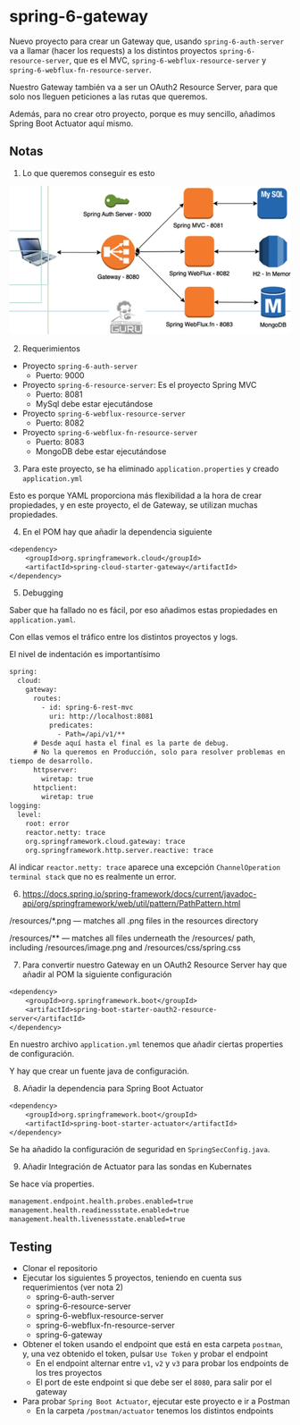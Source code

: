 # spring-6-gateway

Nuevo proyecto para crear un Gateway que, usando `spring-6-auth-server` va a llamar (hacer los requests) a los distintos proyectos `spring-6-resource-server`, que es el MVC, `spring-6-webflux-resource-server` y `spring-6-webflux-fn-resource-server`.

Nuestro Gateway también va a ser un OAuth2 Resource Server, para que solo nos lleguen peticiones a las rutas que queremos.

Además, para no crear otro proyecto, porque es muy sencillo, añadimos Spring Boot Actuator aquí mismo.

## Notas

1. Lo que queremos conseguir es esto

![alt Proyecto](../images/22-Spring-Cloud-Gateway.png)

2. Requerimientos

- Proyecto `spring-6-auth-server`
  - Puerto: 9000
- Proyecto `spring-6-resource-server`: Es el proyecto Spring MVC
  - Puerto: 8081
  - MySql debe estar ejecutándose
- Proyecto `spring-6-webflux-resource-server`
  - Puerto: 8082
- Proyecto `spring-6-webflux-fn-resource-server`
  - Puerto: 8083
  - MongoDB debe estar ejecutándose

3. Para este proyecto, se ha eliminado `application.properties` y creado `application.yml`

Esto es porque YAML proporciona más flexibilidad a la hora de crear propiedades, y en este proyecto, el de Gateway, se utilizan muchas propiedades.

4. En el POM hay que añadir la dependencia siguiente

```
<dependency>
    <groupId>org.springframework.cloud</groupId>
    <artifactId>spring-cloud-starter-gateway</artifactId>
</dependency>
```

5. Debugging

Saber que ha fallado no es fácil, por eso añadimos estas propiedades en `application.yaml`.

Con ellas vemos el tráfico entre los distintos proyectos y logs.

El nivel de indentación es importantísimo

```
spring:
  cloud:
    gateway:
      routes:
        - id: spring-6-rest-mvc
          uri: http://localhost:8081
          predicates:
            - Path=/api/v1/**
      # Desde aquí hasta el final es la parte de debug.
      # No la queremos en Producción, solo para resolver problemas en tiempo de desarrollo.      
      httpserver:
        wiretap: true
      httpclient:
        wiretap: true
logging:
  level:
    root: error
    reactor.netty: trace
    org.springframework.cloud.gateway: trace
    org.springframework.http.server.reactive: trace
```

Al indicar `reactor.netty: trace` aparece una excepción `ChannelOperation terminal stack` que no es realmente un error.

6. https://docs.spring.io/spring-framework/docs/current/javadoc-api/org/springframework/web/util/pattern/PathPattern.html

/resources/*.png — matches all .png files in the resources directory

/resources/** — matches all files underneath the /resources/ path, including /resources/image.png and /resources/css/spring.css

7. Para convertir nuestro Gateway en un OAuth2 Resource Server hay que añadir al POM la siguiente configuración

```
<dependency>
    <groupId>org.springframework.boot</groupId>
    <artifactId>spring-boot-starter-oauth2-resource-server</artifactId>
</dependency>
```

En nuestro archivo `application.yml` tenemos que añadir ciertas properties de configuración.

Y hay que crear un fuente java de configuración.

8. Añadir la dependencia para Spring Boot Actuator

```
<dependency>
    <groupId>org.springframework.boot</groupId>
    <artifactId>spring-boot-starter-actuator</artifactId>
</dependency>
```

Se ha añadido la configuración de seguridad en `SpringSecConfig.java`.

9. Añadir Integración de Actuator para las sondas en Kubernates

Se hace vía properties.

```
management.endpoint.health.probes.enabled=true
management.health.readinessstate.enabled=true
management.health.livenessstate.enabled=true
```

## Testing

- Clonar el repositorio
- Ejecutar los siguientes 5 proyectos, teniendo en cuenta sus requerimientos (ver nota 2)
  - spring-6-auth-server
  - spring-6-resource-server
  - spring-6-webflux-resource-server
  - spring-6-webflux-fn-resource-server
  - spring-6-gateway
- Obtener el token usando el endpoint que está en esta carpeta `postman`, y, una vez obtenido el token, pulsar `Use Token` y probar el endpoint
  - En el endpoint alternar entre `v1`, `v2` y `v3` para probar los endpoints de los tres proyectos
  - El port de este endpoint si que debe ser el `8080`, para salir por el gateway
- Para probar `Spring Boot Actuator`, ejecutar este proyecto e ir a Postman
  - En la carpeta `/postman/actuator` tenemos los distintos endpoints